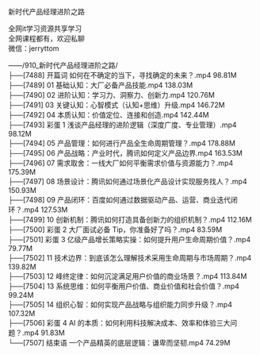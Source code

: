 新时代产品经理进阶之路

全网it学习资源共享学习<br>全网课程都有，欢迎私聊<br>微信：jerryttom<br>

——/910_新时代产品经理进阶之路/<br> ├──[7488] 开篇词 如何在不确定的当下，寻找确定的未来？.mp4 98.81M<br> ├──[7489] 01 基础认知：大厂必备产品技能.mp4 138.03M<br> ├──[7490] 02 进阶认知：学习力、洞察力、创新力.mp4 120.76M<br> ├──[7491] 03 关键认知：心智模式（认知+思维）升级.mp4 146.72M<br> ├──[7492] 04 本质认知：价值定位、连接和创造.mp4 142.44M<br> ├──[7493] 彩蛋 1 浅谈产品经理的进阶逻辑（深度广度、专业管理）.mp4 98.12M<br> ├──[7494] 05 产品管理：如何进行产品全生命周期管理？.mp4 178.88M<br> ├──[7495] 06 产品战略：产业时代，腾讯如何定义产品边界.mp4 163.53M<br> ├──[7496] 07 需求取舍：一线大厂如何平衡需求价值与资源能力？.mp4 175.39M<br> ├──[7497] 08 场景设计：腾讯如何通过场景化产品设计实现服务找人？.mp4 150.93M<br> ├──[7498] 09 产品闭环：百度如何通过数据驱动产品、运营、商业迭代闭环？.mp4 127.53M<br> ├──[7499] 10 创新机制：腾讯如何打造具备创新力的组织机制？.mp4 112.16M<br> ├──[7500] 彩蛋 2 大厂面试必备 Tip，你准备好了吗？.mp4 83.59M<br> ├──[7501] 彩蛋 3 亿级产品增长策略实操：如何提升用户生命周期价值？.mp4 79.77M<br> ├──[7502] 11 技术边界：到底该怎么理解技术采用生命周期与市场周期？.mp4 139.82M<br> ├──[7503] 12 峰终定律：如何沉淀满足用户价值的商业场景？.mp4 113.84M<br> ├──[7504] 13 系统思维：如何平衡用户价值、商业价值和社会价值？.mp4 99.24M<br> ├──[7505] 14 组织心智：如何实现产品战略与组织能力同步升级？.mp4 107.32M<br> ├──[7506] 彩蛋 4 AI 的本质：如何利用科技解决成本、效率和体验三大问题？.mp4 91.83M<br> └──[7507] 结束语 一个产品精英的底层逻辑：谦卑而坚韧.mp4 74.29M